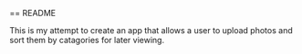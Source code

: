 == README

This is my attempt to create an app that allows a user to upload photos and sort them by catagories for later viewing.  
